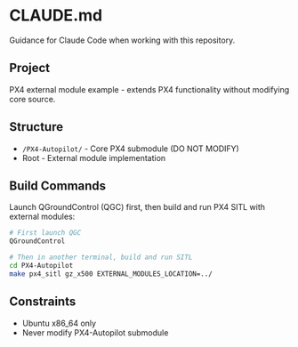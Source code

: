 # CLAUDE.md

Guidance for Claude Code when working with this repository.

## Project

PX4 external module example - extends PX4 functionality without modifying core source.

## Structure

- `/PX4-Autopilot/` - Core PX4 submodule (DO NOT MODIFY)
- Root - External module implementation

## Build Commands

Launch QGroundControl (QGC) first, then build and run PX4 SITL with external modules:
```bash
# First launch QGC
QGroundControl

# Then in another terminal, build and run SITL
cd PX4-Autopilot
make px4_sitl gz_x500 EXTERNAL_MODULES_LOCATION=../
```

## Constraints

- Ubuntu x86_64 only
- Never modify PX4-Autopilot submodule
